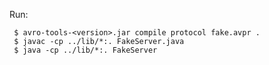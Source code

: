 Run:

     $ avro-tools-<version>.jar compile protocol fake.avpr .
     $ javac -cp ../lib/*:. FakeServer.java
     $ java -cp ../lib/*:. FakeServer
